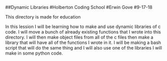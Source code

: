 ##Dynamic Libraries
#Holberton Coding School
#Erwin Gove
#9-17-18

This directory is made for education

In this lession I will be learning how to make and use dynamic libraries of c
code. I will move a bunch of already existing functions that I wrote into this
directory. I will then make object files from all of the c files then make a
library that will have all of the functions I wrote in it. I will be making a
bash script that will do the same thing and I will also use one of the libraries
I will make in some python code.